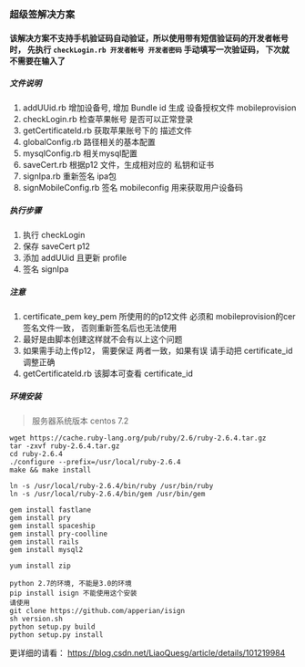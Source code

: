 ### 超级签解决方案
#### 该解决方案不支持手机验证码自动验证，所以使用带有短信验证码的开发者帐号时， 先执行 `checkLogin.rb 开发者帐号 开发者密码` 手动填写一次验证码， 下次就不需要在输入了

##### 文件说明
1. addUUid.rb 增加设备号, 增加 Bundle id 生成 设备授权文件 mobileprovision
2. checkLogin.rb 检查苹果帐号 是否可以正常登录
3. getCertificateId.rb 获取苹果账号下的 描述文件
3. globalConfig.rb 路径相关的基本配置
4. mysqlConfig.rb 相关mysql配置
5. saveCert.rb 根据p12 文件，生成相对应的 私钥和证书
6. signIpa.rb 重新签名 ipa包
7. signMobileConfig.rb 签名 mobileconfig 用来获取用户设备码


##### 执行步骤
1. 执行 checkLogin
2. 保存 saveCert p12
3. 添加 addUUid 且更新 profile
4. 签名 signIpa

##### 注意
1. certificate_pem key_pem 所使用的的p12文件 必须和 mobileprovision的cer签名文件一致， 否则重新签名后也无法使用
2. 最好是由脚本创建这样就不会有以上这个问题
3. 如果需手动上传p12， 需要保证 两者一致，如果有误 请手动把 certificate_id 调整正确
4. getCertificateId.rb 该脚本可查看 certificate_id


##### 环境安装
> 服务器系统版本 centos 7.2
```shell
wget https://cache.ruby-lang.org/pub/ruby/2.6/ruby-2.6.4.tar.gz
tar -zxvf ruby-2.6.4.tar.gz
cd ruby-2.6.4
./configure --prefix=/usr/local/ruby-2.6.4
make && make install

ln -s /usr/local/ruby-2.6.4/bin/ruby /usr/bin/ruby
ln -s /usr/local/ruby-2.6.4/bin/gem /usr/bin/gem

gem install fastlane
gem install pry
gem install spaceship
gem install pry-coolline
gem install rails
gem install mysql2

yum install zip

python 2.7的环境, 不能是3.0的环境
pip install isign 不能使用这个安装
请使用
git clone https://github.com/apperian/isign
sh version.sh
python setup.py build
python setup.py install

```
更详细的请看： https://blog.csdn.net/LiaoQuesg/article/details/101219984


